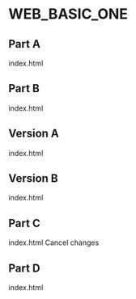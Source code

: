 # WEB_BASIC_ONE

## Part A
index.html

## Part B
index.html

## Version A
index.html

## Version B
index.html

## Part C
index.html
Cancel changes
## Part D
index.html
